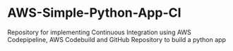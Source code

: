 # AWS-Simple-Python-App-CI
Repository for implementing Continuous Integration using AWS Codepipeline, AWS Codebuild and GitHub Repository to build a python app
